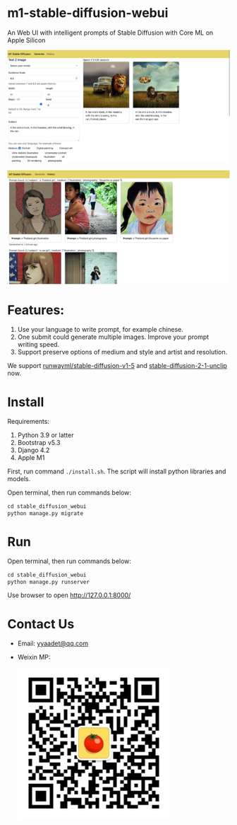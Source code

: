 # m1-stable-diffusion-webui

An Web UI with intelligent prompts of Stable Diffusion with Core ML on Apple Silicon


![Main Screen](./images/main_screen.png)

![History Screen](./images/history.png)

# Features:

1. Use your language to write prompt, for example chinese.
2. One submit could generate multiple images. Improve your prompt writing speed.
3. Support preserve options of medium and style and artist and resolution.


We support [runwayml/stable-diffusion-v1-5](https://huggingface.co/runwayml/stable-diffusion-v1-5) and [stable-diffusion-2-1-unclip](https://huggingface.co/stabilityai/stable-diffusion-2-1-unclip) now.

# Install

Requirements:
1. Python 3.9 or latter
2. Bootstrap v5.3
3. Django 4.2
4. Apple M1

First, run command `./install.sh`. The script will install python libraries and models.

Open terminal, then run commands below:
```
cd stable_diffusion_webui
python manage.py migrate
```

# Run

Open terminal, then run commands below:
```
cd stable_diffusion_webui
python manage.py runserver
```

Use browser to open <http://127.0.0.1:8000/>

# Contact Us

- Email: yyaadet@qq.com
- Weixin MP:

    ![Weixin MP](./images/weixin_mp.jpg)
